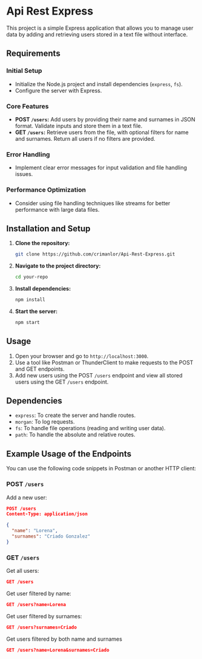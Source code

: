 # Api Rest Express

This project is a simple Express application that allows you to manage user data by adding and retrieving users stored in a text file without interface.

## Requirements

### Initial Setup

- Initialize the Node.js project and install dependencies (`express`, `fs`).
- Configure the server with Express.

### Core Features

- **POST `/users`:** Add users by providing their name and surnames in JSON format. Validate inputs and store them in a text file.
- **GET `/users`:** Retrieve users from the file, with optional filters for name and surnames. Return all users if no filters are provided.

### Error Handling

- Implement clear error messages for input validation and file handling issues.

### Performance Optimization

- Consider using file handling techniques like streams for better performance with large data files.

## Installation and Setup

1. **Clone the repository:**

   ```bash
   git clone https://github.com/crimanlor/Api-Rest-Express.git
   ```

2. **Navigate to the project directory:**

   ```bash
   cd your-repo
   ```

3. **Install dependencies:**

   ```bash
   npm install
   ```

4. **Start the server:**

   ```bash
   npm start
   ```

## Usage

1. Open your browser and go to `http://localhost:3000`.
2. Use a tool like Postman or ThunderClient to make requests to the POST and GET endpoints.
3. Add new users using the POST `/users` endpoint and view all stored users using the GET `/users` endpoint.

## Dependencies

- `express`: To create the server and handle routes.
- `morgan`: To log requests.
- `fs`: To handle file operations (reading and writing user data).
- `path`: To handle the absolute and relative routes.

## Example Usage of the Endpoints

You can use the following code snippets in Postman or another HTTP client:

### POST `/users`

Add a new user:

```json
POST /users
Content-Type: application/json

{
  "name": "Lorena",
  "surnames": "Criado Gonzalez"
}
```

### GET `/users`

Get all users:

```json
GET /users
```

Get user filtered by name:

```json
GET /users?name=Lorena
```

Get user filtered by surnames:

```json
GET /users?surnames=Criado
```

Get users filtered by both name and surnames

```json
GET /users?name=Lorena&surnames=Criado
```
